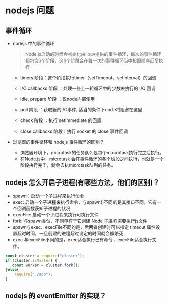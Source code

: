 # nodejs 问题

## 事件循环
* nodejs 中的事件循环
  > Node.js启动的时候会初始化由libuv提供的事件循环，每次的事件循环都包含6个阶段，这6个阶段会在每一次的事件循环当中按照顺序反复执行
  - timers 阶段：这个阶段执行timer（setTimeout、setInterval）的回调
  - I/O callbacks 阶段 ：处理一些上一轮循环中的少数未执行的 I/O 回调
  - idle, prepare 阶段 ：仅node内部使用

  - poll 阶段 ：获取新的I/O事件, 适当的条件下node将阻塞在这里
  - check 阶段 ：执行 setImmediate 的回调
  - close callbacks 阶段：执行 socket 的 close 事件回调

* 浏览器的事件循环和 nodejs 事件循环的区别？
  - 浏览器环境下，microtask的任务队列是每个macrotask执行完之后执行。
  - 在Node.js中，microtask 会在事件循环的各个阶段之间执行，也就是一个阶段执行完毕，就会去执microtask队列的任务。
## nodejs 怎么开启子进程(有哪些方法，他们的区别)？
* spawn：启动一个子进程来执行命令
* exec: 启动一个子进程来执行命令，与spawn()不同的是其接口不同，它有一个回调函数获知子进程的状况
* execFlie: 启动一个子进程来执行可执行文件
* fork: 与spawn类似，不同电在于它创建 Node 子进程需要执行js文件
* spawn与exec、execFile不同的是，后两者创建时可以指定 timeout 属性设置超时时间，一旦创建的进程超过设定的时间就会被杀死
* exec 与execFile不同的是，exec适合执行已有命令，execFile适合执行文件。

```js
const cluster = require("cluster");
if (cluster.isMaster) {
   const worker = cluster.fork();
}else{
    require("./app");
}
```
## nodejs 的 eventEmitter 的实现？